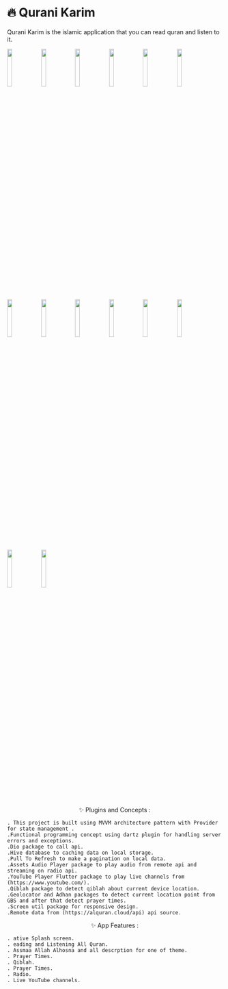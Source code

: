 # 🔥 Qurani Karim
<p>Qurani Karim is the islamic application that you can read quran and listen to it.</p>

<img src="https://user-images.githubusercontent.com/26741217/167068776-7772fe3e-d647-40a9-b651-6ca59d452e05.jpg" width="15%"></img>
<img src="https://user-images.githubusercontent.com/26741217/167069106-562d5079-c1be-476a-b77d-1da88f76e391.jpg" width="15%"></img>
<img src="https://user-images.githubusercontent.com/26741217/167069217-defb937f-77dd-4980-887e-4cb1ce39a738.jpg" width="15%"></img>
<img src="https://user-images.githubusercontent.com/26741217/167069305-f38369e2-7ce2-4464-81f5-087ee499c860.jpg" width="15%"></img>
<img src="https://user-images.githubusercontent.com/26741217/167069321-850914bd-1bdb-43ff-8ee1-8044d25e8c35.jpg" width="15%"></img>
<img src="https://user-images.githubusercontent.com/26741217/167069341-473df0d7-7579-402b-9ea9-fb6ee7f95d68.jpg" width="15%"></img>
<img src="https://user-images.githubusercontent.com/26741217/167069367-1819bdc9-2f6f-4659-9fee-c5596dcbeb96.jpg" width="15%"></img>
<img src="https://user-images.githubusercontent.com/26741217/167069390-6ef58b4d-f6d7-419c-ba66-5eb797f96fb9.jpg" width="15%"></img>
<img src="https://user-images.githubusercontent.com/26741217/167069465-96b6c87b-ff3d-4b65-9b4d-9a326314e160.jpg" width="15%"></img>
<img src="https://user-images.githubusercontent.com/26741217/167069622-2e06a01a-ac9a-40f8-9297-d99cb3ea338a.jpg" width="15%"></img>
<img src="https://user-images.githubusercontent.com/26741217/167069645-86070eb1-b09f-4d52-b695-a67cacf58860.jpg" width="15%"></img>
<img src="https://user-images.githubusercontent.com/26741217/167069673-41f689c0-bec7-4210-952f-42c167391b90.jpg" width="15%"></img>
<img src="https://user-images.githubusercontent.com/26741217/167069691-68b7f063-7473-4388-9420-c881cc4a9bf8.jpg" width="15%"></img>
<img src="https://user-images.githubusercontent.com/26741217/167069704-26497c53-1452-4c86-9179-033a0d1ad50a.jpg" width="15%"></img>
  
<p align="center">
✨ Plugins and Concepts :
  
    . This project is built using MVVM architecture pattern with Provider for state management .
    .Functional programming concept using dartz plugin for handling server errors and exceptions.
    .Dio package to call api.
    .Hive database to caching data on local storage.
    .Pull To Refresh to make a pagination on local data.
    .Assets Audio Player package to play audio from remote api and streaming on radio api.
    .YouTube Player Flutter package to play live channels from (https://www.youtube.com/).
    .Qiblah package to detect qiblah about current device location.
    .Geolocator and Adhan packages to detect current location point from GBS and after that detect prayer times.
    .Screen util package for responsive design.
    .Remote data from (https://alquran.cloud/api) api source.
      
</p>
<p align="center">
<p align="center">
✨ App Features :
  
    . ative Splash screen.
    . eading and Listening All Quran.
    . Assmaa Allah Alhosna and all descrption for one of theme.
    . Prayer Times.
    . Qiblah.
    . Prayer Times.
    . Radio.
    . Live YouTube channels.
</p>
